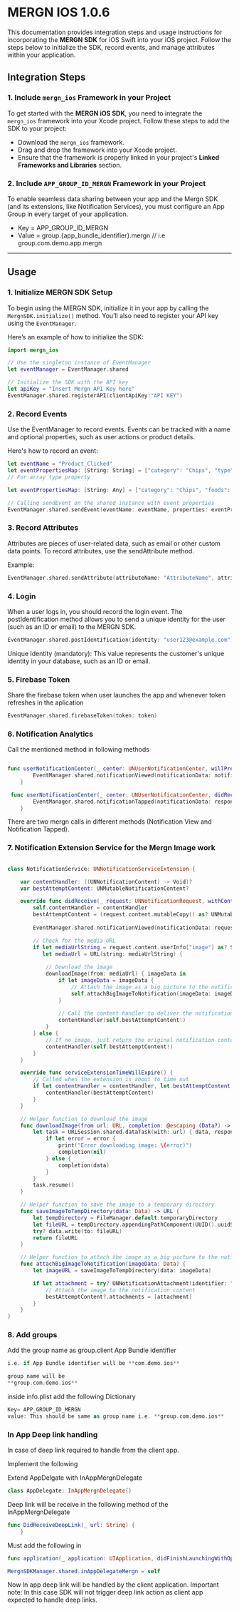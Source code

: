 # MERGN IOS 1.0.6

This documentation provides integration steps and usage instructions for incorporating the **MERGN SDK** for iOS Swift into your iOS project. Follow the steps below to initialize the SDK, record events, and manage attributes within your application.

## Integration Steps

### 1. Include `mergn_ios` Framework in your Project

To get started with the **MERGN iOS SDK**, you need to integrate the `mergn_ios` framework into your Xcode project. Follow these steps to add the SDK to your project:

- Download the `mergn_ios` framework.
- Drag and drop the framework into your Xcode project.
- Ensure that the framework is properly linked in your project's **Linked Frameworks and Libraries** section.


### 2. Include `APP_GROUP_ID_MERGN` Framework in your Project

To enable seamless data sharing between your app and the Mergn SDK (and its extensions, like Notification Services), you must configure an App Group in every target of your application.

- Key = APP_GROUP_ID_MERGN
- Value = group.{app_bundle_identifier}.mergn // i.e group.com.demo.app.mergn

---

## Usage

### 1. Initialize MERGN SDK Setup

To begin using the MERGN SDK, initialize it in your app by calling the `MergnSDK.initialize()` method. You’ll also need to register your API key using the `EventManager`.

Here’s an example of how to initialize the SDK:

```swift
import mergn_ios

// Use the singleton instance of EventManager
let eventManager = EventManager.shared

// Initialize the SDK with the API key
let apiKey = "Insert Mergn API Key here"
EventManager.shared.registerAPI(clientApiKey:"API KEY")
```
### 2. Record Events


Use the EventManager to record events. Events can be tracked with a name and optional properties, such as user actions or product details.

Here's how to record an event:

```swift
let eventName = "Product_Clicked"
let eventPropertiesMap: [String: String] = ["category": "Chips", "type": "Snacks"] //Send single value of property
// For array type property

let eventPropertiesMap: [String: Any] = ["category": "Chips", "foods": ["Fast Food","Sea Food"]] //Send multiple value of property

// Calling sendEvent on the shared instance with event properties
EventManager.shared.sendEvent(eventName: eventName, properties: eventPropertiesMap)
```

### 3. Record Attributes
Attributes are pieces of user-related data, such as email or other custom data points. To record attributes, use the sendAttribute method.

Example:
```swift
EventManager.shared.sendAttribute(attributeName: "AttributeName", attributeValue: "AttributeValue")
```

### 4. Login
When a user logs in, you should record the login event. The postIdentification method allows you to send a unique identity for the user (such as an ID or email) to the MERGN SDK.

```swift
EventManager.shared.postIdentification(identity: "user123@example.com")
```
Unique Identity (mandatory): This value represents the customer's unique identity in your database, such as an ID or email.

### 5. Firebase Token
Share the firebase token when user launches the app and whenever token refreshes in the aplication

```swift
EventManager.shared.firebaseToken(token: token)
```

### 6. Notification Analytics
Call the mentioned method in following methods

```swift

func userNotificationCenter(_ center: UNUserNotificationCenter, willPresent notification: UNNotification, withCompletionHandler completionHandler: @escaping (UNNotificationPresentationOptions) -> Void) {
        EventManager.shared.notificationViewed(notificationData: notification.request) // Mergn Call
    }

 func userNotificationCenter(_ center: UNUserNotificationCenter, didReceive response: UNNotificationResponse, withCompletionHandler completionHandler: @escaping () -> Void) {
        EventManager.shared.notificationTapped(notificationData: response.notification.request) // Mergn Call
    }

```

There are two mergn calls in different methods (Notification View and Notification Tapped).

### 7. Notification Extension Service for the Mergn Image work

```swift

class NotificationService: UNNotificationServiceExtension {

    var contentHandler: ((UNNotificationContent) -> Void)?
    var bestAttemptContent: UNMutableNotificationContent?

    override func didReceive(_ request: UNNotificationRequest, withContentHandler contentHandler: @escaping (UNNotificationContent) -> Void) {
        self.contentHandler = contentHandler
        bestAttemptContent = (request.content.mutableCopy() as? UNMutableNotificationContent)
        
        EventManager.shared.notificationViewed(notificationData: request)

        // Check for the media URL
        if let mediaUrlString = request.content.userInfo["image"] as? String,
           let mediaUrl = URL(string: mediaUrlString) {
            
            // Download the image
            downloadImage(from: mediaUrl) { imageData in
                if let imageData = imageData {
                    // Attach the image as a big picture to the notification
                    self.attachBigImageToNotification(imageData: imageData)
                }
                
                // Call the content handler to deliver the notification
                contentHandler(self.bestAttemptContent!)
            }
        } else {
            // If no image, just return the original notification content
            contentHandler(self.bestAttemptContent!)
        }
    }

    override func serviceExtensionTimeWillExpire() {
        // Called when the extension is about to time out
        if let contentHandler = contentHandler, let bestAttemptContent = bestAttemptContent {
            contentHandler(bestAttemptContent)
        }
    }

    // Helper function to download the image
    func downloadImage(from url: URL, completion: @escaping (Data?) -> Void) {
        let task = URLSession.shared.dataTask(with: url) { data, response, error in
            if let error = error {
                print("Error downloading image: \(error)")
                completion(nil)
            } else {
                completion(data)
            }
        }
        task.resume()
    }

    // Helper function to save the image to a temporary directory
    func saveImageToTempDirectory(data: Data) -> URL {
        let tempDirectory = FileManager.default.temporaryDirectory
        let fileURL = tempDirectory.appendingPathComponent(UUID().uuidString + ".jpg")
        try? data.write(to: fileURL)
        return fileURL
    }

    // Helper function to attach the image as a big picture to the notification
    func attachBigImageToNotification(imageData: Data) {
        let imageURL = saveImageToTempDirectory(data: imageData)

        if let attachment = try? UNNotificationAttachment(identifier: "image", url: imageURL, options: nil) {
            // Attach the image to the notification content
            bestAttemptContent?.attachments = [attachment]
        }
    }
}

```

### 8. Add groups

Add the group name as 
group.client App Bundle identifier
```swift
i.e. if App Bundle identifier will be **com.demo.ios**
```

```swift
group name will be 
**group.com.demo.ios**
```

inside info.plist
add the following Dictionary

```swift
Key= APP_GROUP_ID_MERGN
value: This should be same as group name i.e. **group.com.demo.ios**
```


### In App Deep link handling 

In case of deep link required to handle from the client app.

Implement the following

Extend AppDelgate with InAppMergnDelegate
```swift
class AppDelegate: InAppMergnDelegate{}
```

Deep link will be receive in the following method of the InAppMergnDelegate
```swift
func DidReceiveDeepLink(_ url: String) {
    }
```

Must add the following in

```swift
func application(_ application: UIApplication, didFinishLaunchingWithOptions launchOptions: [UIApplication.LaunchOptionsKey: Any]?)

MergnSDKManager.shared.inAppDelegateMergn = self
```
Now In app deep link will be handled by the client application.
Important note: In this case SDK will not trigger deep link action as client app expected to handle deep links.






